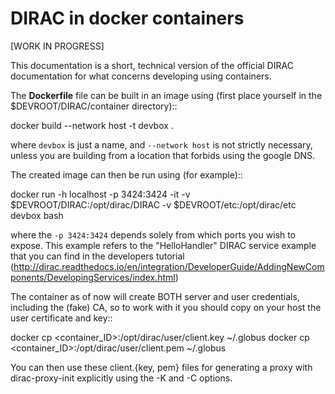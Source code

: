 # DIRAC in docker containers

[WORK IN PROGRESS]

This documentation is a short, technical version of the official DIRAC documentation for what concerns developing using containers.

The **Dockerfile** file can be built in an image using (first place yourself in the $DEVROOT/DIRAC/container directory)::

  docker build --network host -t devbox .

where ``devbox`` is just a name, and ``--network host`` is not strictly necessary,
unless you are building from a location that forbids using the google DNS.

The created image can then be run using (for example)::

  docker run -h localhost -p 3424:3424 -it -v $DEVROOT/DIRAC:/opt/dirac/DIRAC -v $DEVROOT/etc:/opt/dirac/etc devbox bash

where the ``-p 3424:3424`` depends solely from which ports you wish to expose.
This example refers to the "HelloHandler" DIRAC service example that you can find in the developers tutorial
(http://dirac.readthedocs.io/en/integration/DeveloperGuide/AddingNewComponents/DevelopingServices/index.html)

The container as of now will create BOTH server and user credentials, including the (fake) CA,
so to work with it you should copy on your host the user certificate and key::

  docker cp <container_ID>:/opt/dirac/user/client.key ~/.globus
  docker cp <container_ID>:/opt/dirac/user/client.pem ~/.globus

You can then use these client.{key, pem} files for generating a proxy with dirac-proxy-init explicitly using the -K and -C options.

